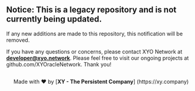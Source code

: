 ## Notice: This is a legacy repository and is not currently being updated.
If any new additions are made to this repository, this notification will be removed.

If you have any questions or concerns, please contact XYO Network at **developer@xyo.network**. Please feel free to visit our ongoing projects at github.com/XYOracleNetwork. Thank you!
##


<p align="center">Made with  ❤️  by [<b>XY - The Persistent Company</b>] (https://xy.company)</p>
